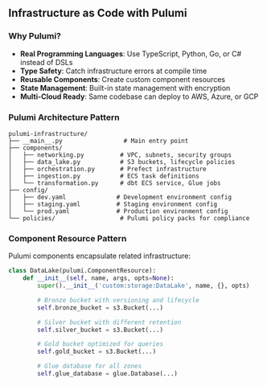 ## Infrastructure as Code with Pulumi

### Why Pulumi?

- **Real Programming Languages**: Use TypeScript, Python, Go, or C# instead of DSLs
- **Type Safety**: Catch infrastructure errors at compile time
- **Reusable Components**: Create custom component resources
- **State Management**: Built-in state management with encryption
- **Multi-Cloud Ready**: Same codebase can deploy to AWS, Azure, or GCP

### Pulumi Architecture Pattern

```
pulumi-infrastructure/
├── __main__.py                 # Main entry point
├── components/
│   ├── networking.py          # VPC, subnets, security groups
│   ├── data_lake.py           # S3 buckets, lifecycle policies
│   ├── orchestration.py       # Prefect infrastructure
│   ├── ingestion.py           # ECS task definitions
│   └── transformation.py      # dbt ECS service, Glue jobs
├── config/
│   ├── dev.yaml              # Development environment config
│   ├── staging.yaml          # Staging environment config
│   └── prod.yaml             # Production environment config
└── policies/                  # Pulumi policy packs for compliance
```

### Component Resource Pattern

Pulumi components encapsulate related infrastructure:

```python
class DataLake(pulumi.ComponentResource):
    def __init__(self, name, args, opts=None):
        super().__init__('custom:storage:DataLake', name, {}, opts)

        # Bronze bucket with versioning and lifecycle
        self.bronze_bucket = s3.Bucket(...)

        # Silver bucket with different retention
        self.silver_bucket = s3.Bucket(...)

        # Gold bucket optimized for queries
        self.gold_bucket = s3.Bucket(...)

        # Glue database for all zones
        self.glue_database = glue.Database(...)
```
